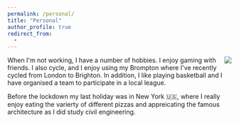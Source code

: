 ```yaml
---
permalink: /personal/
title: "Personal"
author_profile: true
redirect_from: 
  - 
---
```


<img align="right" src="https://github.com/rctatman/rctatman.github.io/blob/master/images/IMG_1497.jpg?raw=true">

When I'm not working, I have a number of hobbies. I enjoy gaming with friends. I also cycle, and I enjoy using my Brompton where I've recently cycled from London to Brighton. In addition, I like playing basketball and I have organised a team to participate in a local league.

Before the lockdown my last holiday was in New York 🇺🇸, where I really enjoy eating the varierty of different pizzas and appreicating the famous architecture as I did study civil engineering.
